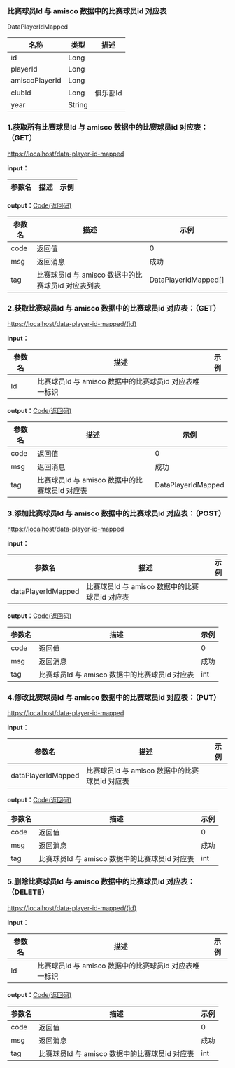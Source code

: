 ### 比赛球员Id  与 amisco 数据中的比赛球员id 对应表 ###
<A NAME="DataPlayerIdMapped">DataPlayerIdMapped</A>

名称|类型|描述
-|-|-
id                  |Long      |
playerId            |Long      |
amiscoPlayerId      |Long      |
clubId              |Long      |俱乐部Id
year                |String    |

### 1.获取所有比赛球员Id  与 amisco 数据中的比赛球员id 对应表：（GET） ###
[https://localhost/data-player-id-mapped](https://localhost/data-player-id-mapped)

**input：**

参数名 		|描述	|示例
 --------- | ------|------

**output：**<A HREF="#Code">Code(返回码)</A>

参数名 		|描述	|示例
 --------- | ------|------
code 		|返回值	|0
msg			|返回消息|成功
tag         |比赛球员Id  与 amisco 数据中的比赛球员id 对应表列表|DataPlayerIdMapped[]

### 2.获取比赛球员Id  与 amisco 数据中的比赛球员id 对应表：（GET） ###
[https://localhost/data-player-id-mapped/{id}](https://localhost/data-player-id-mapped/{id})

**input：**

参数名 		|描述	|示例
 --------- | ------|------
Id| 比赛球员Id  与 amisco 数据中的比赛球员id 对应表唯一标识 |   

**output：**<A HREF="#Code">Code(返回码)</A>

参数名 		|描述	|示例
 --------- | ------|------
code 		|返回值	|0
msg			|返回消息|成功
tag         |比赛球员Id  与 amisco 数据中的比赛球员id 对应表|DataPlayerIdMapped

### 3.添加比赛球员Id  与 amisco 数据中的比赛球员id 对应表：（POST） ###
[https://localhost/data-player-id-mapped](https://localhost/data-player-id-mapped)

**input：**

参数名 		|描述	|示例
 --------- | ------|------
dataPlayerIdMapped| 比赛球员Id  与 amisco 数据中的比赛球员id 对应表 |   

**output：**<A HREF="#Code">Code(返回码)</A>

参数名 		|描述	|示例
 --------- | ------|------
code 		|返回值	|0
msg			|返回消息|成功
tag         |比赛球员Id  与 amisco 数据中的比赛球员id 对应表|int

### 4.修改比赛球员Id  与 amisco 数据中的比赛球员id 对应表：（PUT） ###
[https://localhost/data-player-id-mapped](https://localhost/data-player-id-mapped)

**input：**

参数名 		|描述	|示例
 --------- | ------|------
dataPlayerIdMapped| 比赛球员Id  与 amisco 数据中的比赛球员id 对应表 |   

**output：**<A HREF="#Code">Code(返回码)</A>

参数名 		|描述	|示例
 --------- | ------|------
code 		|返回值	|0
msg			|返回消息|成功
tag         |比赛球员Id  与 amisco 数据中的比赛球员id 对应表|int

### 5.删除比赛球员Id  与 amisco 数据中的比赛球员id 对应表：（DELETE） ###
[https://localhost/data-player-id-mapped/{id}](https://localhost/data-player-id-mapped/{id})

**input：**

参数名 		|描述	|示例
 --------- | ------|------
Id| 比赛球员Id  与 amisco 数据中的比赛球员id 对应表唯一标识 |   

**output：**<A HREF="#Code">Code(返回码)</A>

参数名 		|描述	|示例
 --------- | ------|------
code 		|返回值	|0
msg			|返回消息|成功
tag         |比赛球员Id  与 amisco 数据中的比赛球员id 对应表|int


